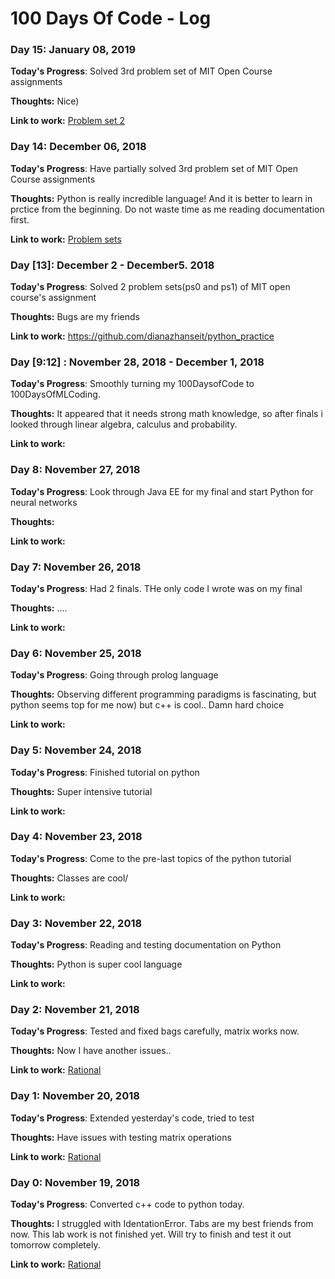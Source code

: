 # 100 Days Of Code - Log

### Day 15: January 08, 2019 

**Today's Progress**: Solved 3rd problem set of MIT Open Course assignments

**Thoughts:** Nice)

**Link to work:** [Problem set 2](https://github.com/dianazhanseit/python_ps2)


### Day 14: December 06, 2018 

**Today's Progress**: Have partially solved 3rd problem set of MIT Open Course assignments

**Thoughts:** Python is really incredible language! And it is better to learn in prctice from the beginning. Do not waste time as me reading documentation first.

**Link to work:** [Problem sets](https://github.com/dianazhanseit/python_practice)

### Day [13]: December 2 - December5. 2018
**Today's Progress**: Solved 2 problem sets(ps0 and ps1) of MIT open course's assignment

**Thoughts:** Bugs are my friends

**Link to work:** https://github.com/dianazhanseit/python_practice 

### Day [9:12] : November 28, 2018 - December 1, 2018

**Today's Progress**: Smoothly turning my 100DaysofCode to 100DaysOfMLCoding.

**Thoughts:** It appeared that it needs strong math knowledge, so after finals i looked through linear algebra, calculus and probability. 

**Link to work:** 

### Day 8: November 27, 2018 

**Today's Progress**: Look through Java EE for my final and start Python for neural networks

**Thoughts:** 

**Link to work:** 

### Day 7: November 26, 2018 

**Today's Progress**: Had 2 finals. THe only code I wrote was on my final

**Thoughts:** ....

**Link to work:** 

### Day 6: November 25, 2018 

**Today's Progress**: Going through prolog language

**Thoughts:** Observing different programming paradigms is fascinating, but python seems top for me now) but c++ is cool.. Damn hard choice

**Link to work:** 

### Day 5: November 24, 2018 

**Today's Progress**: Finished tutorial on python

**Thoughts:** Super intensive tutorial

**Link to work:** 

### Day 4: November 23, 2018 

**Today's Progress**: Come to the pre-last topics of the python tutorial

**Thoughts:** Classes are cool/

**Link to work:** 

### Day 3: November 22, 2018 

**Today's Progress**: Reading and testing documentation on Python

**Thoughts:** Python is super cool language

**Link to work:** 

### Day 2: November 21, 2018 

**Today's Progress**: Tested and fixed bags carefully, matrix works now.

**Thoughts:** Now I have another issues..

**Link to work:** [Rational](https://github.com/dianazhanseit/rational)

### Day 1: November 20, 2018 

**Today's Progress**: Extended yesterday's code, tried to test

**Thoughts:** Have issues with testing matrix operations

**Link to work:** [Rational](https://github.com/dianazhanseit/rational)

### Day 0: November 19, 2018 

**Today's Progress**: Converted c++ code to python today.

**Thoughts:** I struggled with IdentationError. Tabs are my best friends from now. This lab work is not finished yet. Will try to finish and test it out tomorrow completely.

**Link to work:** [Rational](https://github.com/dianazhanseit/rational)
